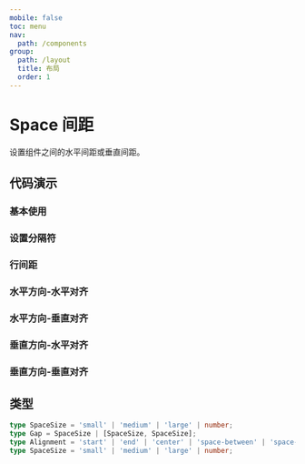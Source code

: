 ```yaml
---
mobile: false
toc: menu
nav:
  path: /components
group:
  path: /layout
  title: 布局
  order: 1
---
```


# Space 间距

设置组件之间的水平间距或垂直间距。

## 代码演示


### 基本使用

<code src="./demo/demo1.tsx"></code>

### 设置分隔符

<code src="./demo/spaceSplit.tsx"></code>

### 行间距

<code src="./demo/wrap.tsx"></code>

### 水平方向-水平对齐

<code src="./demo/horizontalAlign.tsx"></code>

### 水平方向-垂直对齐

<code src="./demo/verticalAlignments.tsx"></code>

### 垂直方向-水平对齐

<code src="./demo/verticalHorizontalAlign.tsx"></code>

### 垂直方向-垂直对齐

<code src="./demo/verticalVerticalAlignments.tsx"></code>



## 类型

```typescript
type SpaceSize = 'small' | 'medium' | 'large' | number;
type Gap = SpaceSize | [SpaceSize, SpaceSize];
type Alignment = 'start' | 'end' | 'center' | 'space-between' | 'space-around' | 'space-evenly' | 'baseline' | 'stretch';
type SpaceSize = 'small' | 'medium' | 'large' | number;
```

<API src="./Space.tsx" props="classes|component|direction|gap|horizontalAlign|nowrap|split|verticalAlign|itemWrap"></API>



